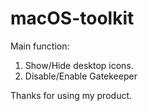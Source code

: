 # macOS-toolkit

Main function: 
1. Show/Hide desktop icons.
2. Disable/Enable Gatekeeper

Thanks for using my product.
